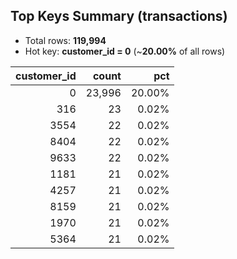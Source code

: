 ## Top Keys Summary (transactions)

- Total rows: **119,994**
- Hot key: **customer_id = 0** (~**20.00%** of all rows)

| customer_id | count | pct |
|---:|---:|---:|
| 0 | 23,996 | 20.00% |
| 316 | 23 | 0.02% |
| 3554 | 22 | 0.02% |
| 8404 | 22 | 0.02% |
| 9633 | 22 | 0.02% |
| 1181 | 21 | 0.02% |
| 4257 | 21 | 0.02% |
| 8159 | 21 | 0.02% |
| 1970 | 21 | 0.02% |
| 5364 | 21 | 0.02% |
